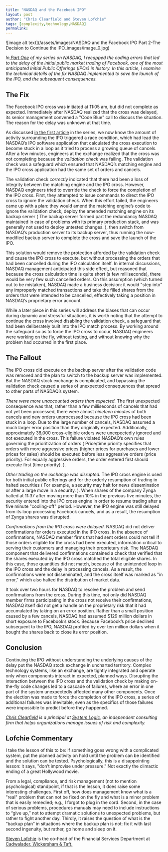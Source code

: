 ```yaml
---
title: "NASDAQ and the Facebook IPO"
layout: post
author: "Chris Clearfield and Steven Lofchie" 
tags: [complexity,technology,NASDAQ] 
permalink: 
---
```


![image alt text](/assets/images/NASDAQ and the Facebook IPO Part 2-The Decision to Continue the IPO_images/image_0.jpg)

*In[ Part One](http://www.system-logic.com/commentary/posts/NASDAQ%20and%20the%20Facebook%20IPO%3A%20The%20Race%20Condition1bKE) of my series on NASDAQ, I recapped the coding errors that led to the delay of the initial public market trading of Facebook, one of the most anticipated Initial Public Offerings (IPOs) in history. In this article, I examine the technical details of the fix NASDAQ implemented to save the launch of the IPO, and the subsequent consequences.* 

## The Fix

The Facebook IPO cross was initiated at 11:05 am, but did not complete as expected. Immediately after NASDAQ realized that the cross was delayed, its senior management convened a "Code Blue" call to discuss the situation. The reason for the delay was unknown at that time. 

As discussed [in the first article](http://www.system-logic.com/commentary/posts/NASDAQ%20and%20the%20Facebook%20IPO%3A%20The%20Race%20Condition1bKE) in the series, we now know the amount of activity surrounding the IPO triggered a race condition, which had lead the NASDAQ’s IPO software application that calculated the cross execution to become stuck in a loop as it tried to process a growing queue of cancels. After a few minutes, engineers at the exchange realized that the cross was not completing because the *validation check* was failing. The validation check was a safeguard which ensured that NASDAQ’s matching engine and the IPO cross application had the same set of orders and cancels.

The validation check *correctly* indicated that there had been a loss of integrity between the matching engine and the IPO cross. However, NASDAQ engineers tried to override the check to force the completion of the IPO cross. First, they attempted to issue commands to direct the IPO cross to ignore the validation check. When this effort failed, the engineers came up with a plan: they would amend the matching engine’s code to ignore the validation check, deploy the amended matching engine on its backup server ( The backup server formed part the redundancy NASDAQ maintained in case of problems with its primary production stack, and was generally not used to deploy untested changes. ), then switch from NASDAQ’s production server to its backup server, thus running the now-modified backup server to complete the cross and save the launch of the IPO. 

This solution would remove the protection afforded by the validation check and cause the IPO cross to execute, but without processing the orders that had been cancelled during the IPO calculation itself. In internal discussions, NASDAQ management anticipated this side effect, but reasoned that because the cross calculation time is quite short (a few milliseconds), there would be very few such cancelled orders.  On this assumption (which turned out to be mistaken), NASDAQ made a business decision: it would "step into" any improperly matched transactions and take the filled shares from the orders that were intended to be cancelled, effectively taking a position in NASDAQ’s proprietary error account. 

While a later piece in this series will address the biases that can occur during dynamic and stressful situations, it is worth noting that the attempt to continue the cross involved disabling the validation check, a safeguard that had been deliberately built into the IPO match process. By working around the safeguard so as to force the IPO cross to occur, NASDAQ engineers were working on the fly, without testing, and without knowing why the problem had occurred in the first place. 

## The Fallout

The IPO cross did execute on the backup server after the validation code was removed and the plan to switch to the backup server was implemented. But the NASDAQ stock exchange is complicated, and bypassing the validation check caused a series of unexpected consequences that spread to other parts of NASDAQ’s system. 

*There were more unaccounted orders than expected.* The first unexpected consequence was that, rather than a few milliseconds of cancels that had not yet been processed, there were almost *nineteen minutes* of both cancels and new orders unprocessed because the IPO cross had been stuck in a loop. Due to the large number of cancels, NASDAQ assumed a much larger error position than they originally expected. Additionally, approximately 38,000 cross-eligible orders were unexpectedly ignored and not executed in the cross. This failure violated NASDAQ’s own rules governing the prioritization of orders ( Price/time priority specifies that orders with more aggressive prices (higher prices for purchases and lower prices for sales) should be executed before less aggressive orders (price priority). For equally aggressive orders, the order entered first should execute first (time priority). ). 

*Other trading on the exchange was disrupted.* The IPO cross engine is used for both initial public offerings and for the orderly resumption of trading in halted securities ( For example, a security may halt for news dissemination or after a large move in a security. ). When shares of the company Zynga halted at 11:37 after moving more than 10% in the previous five minutes, the security entered into the IPO cross engine in order to resume trading after a five minute "cooling-off" period. However, the IPO engine was still delayed from its loop processing Facebook cancels, and as a result, the resumption of Zynga shares was disrupted. 

*Confirmations from the IPO cross were delayed.* NASDAQ did not deliver confirmations for orders executed in the IPO cross. In the absence of confirmations, NASDAQ member firms that had sent orders could not tell if those orders eligible for the cross had been executed, information critical to serving their customers and managing their proprietary risk. The NASDAQ component that delivered confirmations contained a check that verified that the shares executed by the IPO cross matched the total eligible shares. In this case, those quantities did not match, because of the unintended loop in the IPO cross and the delay in processing cancels. As a result, the confirmations were not disseminated, and the cross itself was marked as "in error," which also halted the distribution of market data.

It took over two hours for NASDAQ to resolve the problem and send confirmations from the cross. During this time, not only did NASDAQ member firms participating in the cross not receive their confirmations, NASDAQ itself did not get a handle on the proprietary risk that it had accumulated by taking on an error position. Rather than a small position caused by a few cancels, NASDAQ had assumed $129 million dollars in short exposure to Facebook’s stock. Because Facebook’s price declined subsequent to the IPO, NASDAQ profited by over ten million dollars when it bought the shares back to close its error position. 

## Conclusion

Continuing the IPO without understanding the underlying causes of the delay put the NASDAQ stock exchange in uncharted territory. Complex technology systems, like an exchange, are tightly integrated and operate only when components interact in expected, planned ways. Disrupting the interaction between the IPO cross and the validation check by making on-the-fly code changes led to a cascade of failures, where an error in one part of the system unexpectedly affected many other components. Once the election was made to force the completion of the IPO cross, a series of additional failures was inevitable, even as the specifics of those failures were impossible to predict before they happened.

*[Chris Clearfield](http://www.system-logic.com/team/) is a principal at [System Logic](http://www.system-logic.com), an independent consulting firm that helps organizations manage issues of risk and complexity.* 

## Lofchie Commentary

I take the lesson of this to be: if something goes wrong with a complicated system, put the planned activity on hold until the problem can be identified and the solution can be tested. Psychologically, this is a disappointing lesson: it says, "don’t improvise under pressure." Not exactly the climactic ending of a great Hollywood movie. 

From a legal, compliance, and risk management (not to mention psychological) standpoint, if that is the lesson, it does raise some interesting challenges. First off, how does management know what is a "real" problem that can not be fixed on the fly and what is a minor problem that is easily remedied; e.g., I forgot to plug in the cord. Second, in the case of serious problems, procedures manuals may need to include instructions to “give up,” not to attempt dramatic solutions to unexpected problems, but rather to fight another day. Thirdly, it raises the question of what is the “backup plan” in situations where the backup plan is not: fix it with last second ingenuity, but rather, go home and sleep on it. 

[Steven Lofchie](http://www.cadwalader.com/Attorney/Steven_D._Lofchie/1318) is the co-head of the Financial Services Department at [Cadwalader, Wickersham & Taft](http://www.cadwalader.com/thecabinet/)[.](http://www.google.com/url?q=http%3A%2F%2Fwww.cadwalader.com%2Fthecabinet%2F&sa=D&sntz=1&usg=AFQjCNHSL31r3iN_Oj9skKtZ4CSZy_3tSg)

